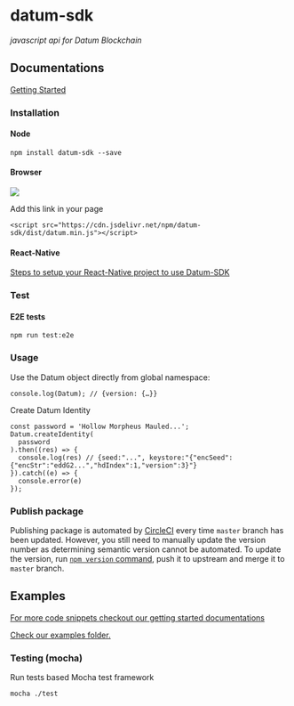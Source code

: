 # datum-sdk
*javascript api for Datum Blockchain*

## Documentations

[Getting Started](https://gettingstarted.datum.org/)

### Installation

#### Node
```
npm install datum-sdk --save
```

#### Browser
[![](https://data.jsdelivr.com/v1/package/npm/datum-sdk/badge)](https://www.jsdelivr.com/package/npm/datum-sdk)

Add this link in your page

```
<script src="https://cdn.jsdelivr.net/npm/datum-sdk/dist/datum.min.js"></script>

```
#### React-Native
[Steps to setup your React-Native project to use Datum-SDK](docs/react-native.md)

### Test

#### E2E tests

```
npm run test:e2e
```

### Usage

Use the Datum object directly from global namespace:
```
console.log(Datum); // {version: {…}}
```

Create Datum Identity
```
const password = 'Hollow Morpheus Mauled...';
Datum.createIdentity(
  password
).then((res) => {
  console.log(res) // {seed:"...", keystore:"{"encSeed":{"encStr":"eddG2...","hdIndex":1,"version":3}"}
}).catch((e) => {
  console.error(e)
});
```

### Publish package

Publishing package is automated by [CircleCI](https://circleci.com/gh/Datum/datum-sdk-internal) every time `master` branch has been updated. However, you still need to manually update the version number as determining semantic version cannot be automated. To update the version, run [`npm version` command](https://docs.npmjs.com/cli/version.html), push it to upstream and merge it to `master` branch.

## Examples

[For more code snippets checkout our getting started documentations](https://gettingstarted.datum.org/)

[Check our examples folder.](docs/example.md)


### Testing (mocha)

Run tests based Mocha test framework

```
mocha ./test
```
